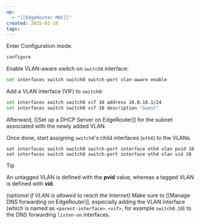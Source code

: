 ```yaml
---
up:
  - "[[EdgeRouter MOC]]"
created: 2025-01-10
tags:
---
```

Enter Configuration mode.
```bash
configure
```
Enable VLAN-aware switch on `switch0` interface:
```bash
set interfaces switch switch0 switch-port vlan-aware enable
```
Add a VLAN interface (VIF) to `switch0`:
```bash
set interfaces switch switch0 vif 10 address 10.0.10.1/24
set interfaces switch switch0 vif 10 description "Guest"
```
Afterward, [[Set up a DHCP Server on EdgeRouter]] for the subnet associated with the newly added VLAN.

Once done, start assigning `switch0`'s child interfaces (`ethX`) to the VLANs.
```
set interfaces switch switch0 switch-port interface eth4 vlan pvid 10  
set interfaces switch switch0 switch-port interface eth4 vlan vid 20
```

> [!tip]
> An untagged VLAN is defined with the **pvid** value, whereas a tagged VLAN is defined with **vid**.

*(optional if VLAN is allowed to reach the Internet)* Make sure to [[Manage DNS forwarding on EdgeRouter]], especially adding the VLAN interface (which is named as `<parent-interface>.<vif>`, for example `switch0.10`) to the DNS forwarding `listen-on` interfaces. 